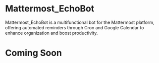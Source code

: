 # Mattermost_EchoBot
Mattermost_EchoBot is a multifunctional bot for the Mattermost platform, offering automated reminders through Cron and Google Calendar to enhance organization and boost productivity.

# Coming Soon
